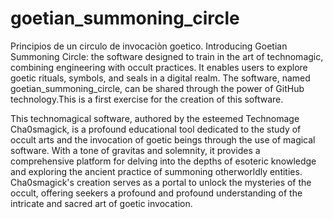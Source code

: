 # goetian_summoning_circle
Principios de un circulo de invocaciòn goetico. 
Introducing Goetian Summoning Circle: the software designed to train in the art of technomagic, combining engineering with occult practices. It enables users to explore goetic rituals, symbols, and seals in a digital realm. The software, named goetian_summoning_circle, can be shared through the power of GitHub technology.This is a first exercise for the creation of this software.

This technomagical software, authored by the esteemed Technomage Cha0smagick, is a profound educational tool dedicated to the study of occult arts and the invocation of goetic beings through the use of magical software. With a tone of gravitas and solemnity, it provides a comprehensive platform for delving into the depths of esoteric knowledge and exploring the ancient practice of summoning otherworldly entities. Cha0smagick's creation serves as a portal to unlock the mysteries of the occult, offering seekers a profound and profound understanding of the intricate and sacred art of goetic invocation.
